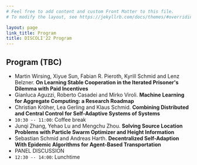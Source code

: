 ```yaml
---
# Feel free to add content and custom Front Matter to this file.
# To modify the layout, see https://jekyllrb.com/docs/themes/#overriding-theme-defaults

layout: page
link_title: Program
title: DISCOLI'22 Program
---
```


## Program (TBC)

* Martin Wirsing, Xiyue Sun, Fabian R. Pieroth, Kyrill Schmid and Lenz Belzner. **On Learning Stable Cooperation in the Iterated Prisoner's Dilemma with Paid Incentives**
* Gianluca Aguzzi, Roberto Casadei and Mirko Viroli. **Machine Learning for Aggregate Computing: a Research Roadmap**
* Christian Kröher, Lea Gerling and Klaus Schmid. **Combining Distributed and Central Control for Self-Adaptive Systems of Systems**
* `10:30 -- 11:00`: Coffee break
* Junqi Zhang, Yehao Lu and Mengchu Zhou. **Solving Source Location Problems with Particle Swarm Optimizer and Height Information**
* Sebastian Schmid and Andreas Harth. **Decentralized Self-Adaption With Epidemic Algorithms for Agent-Based Transportation**
* PANEL DISCUSSION
* `12:30 -- 14:00`: Lunchtime

<!-- * `15:30 -- 16:00`: Coffee break -->
